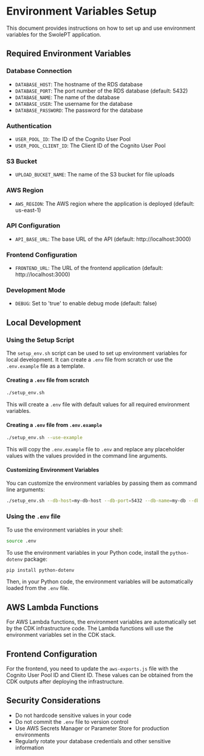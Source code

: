 # Environment Variables Setup

This document provides instructions on how to set up and use environment variables for the SwolePT application.

## Required Environment Variables

### Database Connection
- `DATABASE_HOST`: The hostname of the RDS database
- `DATABASE_PORT`: The port number of the RDS database (default: 5432)
- `DATABASE_NAME`: The name of the database
- `DATABASE_USER`: The username for the database
- `DATABASE_PASSWORD`: The password for the database

### Authentication
- `USER_POOL_ID`: The ID of the Cognito User Pool
- `USER_POOL_CLIENT_ID`: The Client ID of the Cognito User Pool

### S3 Bucket
- `UPLOAD_BUCKET_NAME`: The name of the S3 bucket for file uploads

### AWS Region
- `AWS_REGION`: The AWS region where the application is deployed (default: us-east-1)

### API Configuration
- `API_BASE_URL`: The base URL of the API (default: http://localhost:3000)

### Frontend Configuration
- `FRONTEND_URL`: The URL of the frontend application (default: http://localhost:3000)

### Development Mode
- `DEBUG`: Set to 'true' to enable debug mode (default: false)

## Local Development

### Using the Setup Script

The `setup_env.sh` script can be used to set up environment variables for local development. It can create a `.env` file from scratch or use the `.env.example` file as a template.

#### Creating a `.env` file from scratch

```bash
./setup_env.sh
```

This will create a `.env` file with default values for all required environment variables.

#### Creating a `.env` file from `.env.example`

```bash
./setup_env.sh --use-example
```

This will copy the `.env.example` file to `.env` and replace any placeholder values with the values provided in the command line arguments.

#### Customizing Environment Variables

You can customize the environment variables by passing them as command line arguments:

```bash
./setup_env.sh --db-host=my-db-host --db-port=5432 --db-name=my-db --db-user=my-user --db-password=my-password
```

### Using the `.env` file

To use the environment variables in your shell:

```bash
source .env
```

To use the environment variables in your Python code, install the `python-dotenv` package:

```bash
pip install python-dotenv
```

Then, in your Python code, the environment variables will be automatically loaded from the `.env` file.

## AWS Lambda Functions

For AWS Lambda functions, the environment variables are automatically set by the CDK infrastructure code. The Lambda functions will use the environment variables set in the CDK stack.

## Frontend Configuration

For the frontend, you need to update the `aws-exports.js` file with the Cognito User Pool ID and Client ID. These values can be obtained from the CDK outputs after deploying the infrastructure.

## Security Considerations

- Do not hardcode sensitive values in your code
- Do not commit the `.env` file to version control
- Use AWS Secrets Manager or Parameter Store for production environments
- Regularly rotate your database credentials and other sensitive information 